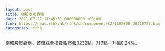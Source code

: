 ```yaml
---
layout: post
title: 韓股收市靠穩
date: 2021-07-27 14:49:31.000000000 +08:00
link: https://news.rthk.hk/rthk/ch/component/k2/1602800-20210727.htm
categories: rthk
---
```


南韓股市靠穩。首爾綜合指數收市報3232點，升7點，升幅0.24%。
